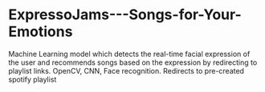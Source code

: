 # ExpressoJams---Songs-for-Your-Emotions
Machine Learning model which detects the real-time facial expression of the user and recommends songs based on the expression by redirecting to playlist links.
OpenCV, CNN, Face recognition.
Redirects to pre-created spotify playlist
